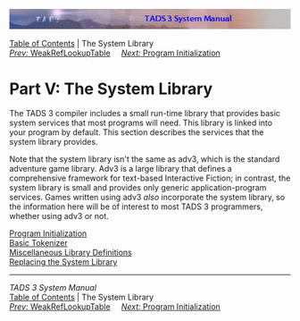 ![](topbar.jpg)

[Table of Contents](toc.htm) \| The System Library  
[*Prev:* WeakRefLookupTable](wlookup.htm)     [*Next:* Program
Initialization](init.htm)    

# Part V: The System Library

The TADS 3 compiler includes a small run-time library that provides
basic system services that most programs will need. This library is
linked into your program by default. This section describes the services
that the system library provides.

Note that the system library isn't the same as adv3, which is the
standard adventure game library. Adv3 is a large library that defines a
comprehensive framework for text-based Interactive Fiction; in contrast,
the system library is small and provides only generic
application-program services. Games written using adv3 *also*
incorporate the system library, so the information here will be of
interest to most TADS 3 programmers, whether using adv3 or not.

[Program Initialization](init.htm)  
[Basic Tokenizer](tok.htm)  
[Miscellaneous Library Definitions](libmisc.htm)  
[Replacing the System Library](nodef.htm)  

------------------------------------------------------------------------

*TADS 3 System Manual*  
[Table of Contents](toc.htm) \| The System Library  
[*Prev:* WeakRefLookupTable](wlookup.htm)     [*Next:* Program
Initialization](init.htm)    
